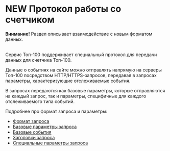 # NEW Протокол работы со счетчиком

**Внимание!** Раздел описывает взаимодействие с новым форматом данных.

\
Сервис Топ-100 поддерживает специальный протокол для передачи данных для счетчика Топ-100.

Данные о событиях на сайте можно отправлять напрямую на серверы Топ-100 посредством HTTP/HTTPS-запросов, передавая в запросах параметры, характеризующие отслеживаемые события.

В запросах передаются как базовые параметры, которые отправляются на каждый запрос, так и параметры, специфичные для каждого отслеживаемого типа событий.

Подробнее про формат запроса и параметры:

* [Формат запроса](../format-zaprosa.md)
* [Базовые параметры запроса](../bazovye-parametry-zaprosa.md)
* [Базовые события](../bazovye-sobytiya.md)
* [Заголовки запроса](../zagolovki-zaprosa.md)
* [Специальные параметры запроса](../specialnye-parametry-zaprosa.md)
